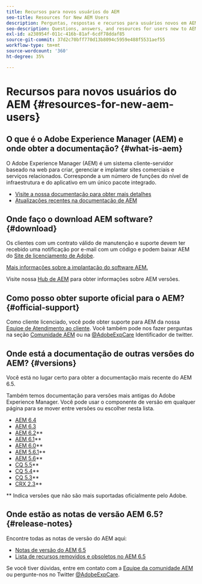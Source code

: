 ```yaml
---
title: Recursos para novos usuários do AEM
seo-title: Resources for New AEM Users
description: Perguntas, respostas e recursos para usuários novos em AEM
seo-description: Questions, answers, and resources for users new to AEM
exl-id: a238954f-011c-416b-81af-6cdf78ddaf85
source-git-commit: 37d2c70bff770d13b8094c5959e488f5531aef55
workflow-type: tm+mt
source-wordcount: '360'
ht-degree: 35%

---
```


# Recursos para novos usuários do AEM {#resources-for-new-aem-users}

## O que é o Adobe Experience Manager (AEM) e onde obter a documentação? {#what-is-aem}

O Adobe Experience Manager (AEM) é um sistema cliente-servidor baseado na web para criar, gerenciar e implantar sites comerciais e serviços relacionados. Corresponde a um número de funções do nível de infraestrutura e do aplicativo em um único pacote integrado.

* [Visite a nossa documentação para obter mais detalhes](/help/sites-deploying/home.md)
* [Atualizações recentes na documentação de AEM](https://helpx.adobe.com/experience-manager/documentation-updates.html)

## Onde faço o download AEM software? {#download}

Os clientes com um contrato válido de manutenção e suporte devem ter recebido uma notificação por e-mail com um código e podem baixar AEM do [Site de licenciamento de Adobe](https://licensing.adobe.com/).

[Mais informações sobre a implantação do software AEM.](/help/sites-deploying/home.md)

Visite nossa [Hub de AEM](https://helpx.adobe.com/br/experience-manager/aem-releases-updates.html) para obter informações sobre AEM versões.

## Como posso obter suporte oficial para o AEM? {#official-support}

Como cliente licenciado, você pode obter suporte para AEM da nossa [Equipe de Atendimento ao cliente](https://helpx.adobe.com/br/marketing-cloud/contact-support.html). Você também pode nos fazer perguntas na seção [Comunidade AEM](https://experienceleaguecommunities.adobe.com/t5/adobe-experience-manager/ct-p/adobe-experience-manager-community?profile.language=pt) ou na [@AdobeExpCare](https://twitter.com/adobeexpcare) Identificador de twitter.

## Onde está a documentação de outras versões do AEM? {#versions}

Você está no lugar certo para obter a documentação mais recente do AEM 6.5.

Também temos documentação para versões mais antigas do Adobe Experience Manager. Você pode usar o componente de versão em qualquer página para se mover entre versões ou escolher nesta lista.

* [AEM 6.4](https://experienceleague.adobe.com/docs/experience-manager-64.html?lang=pt-BR)
* [AEM 6.3](https://helpx.adobe.com/support/experience-manager/6-3.html)
* [AEM 6.2](https://helpx.adobe.com/support/experience-manager/6-2.html)**
* [AEM 6.1](https://docs.adobe.com/docs/en/aem/6-1.html)**
* [AEM 6.0](https://docs.adobe.com/docs/en/aem/6-0.html)**
* [AEM 5.6.1](https://helpx.adobe.com/experience-manager/aem-previous-versions.html)**
* [AEM 5.6](https://helpx.adobe.com/experience-manager/aem-previous-versions.html)**
* [CQ 5.5](https://helpx.adobe.com/experience-manager/aem-previous-versions.html)**
* [CQ 5.4](https://helpx.adobe.com/experience-manager/aem-previous-versions.html)**
* [CQ 5.3](https://helpx.adobe.com/experience-manager/aem-previous-versions.html)**
* [CRX 2.3](https://helpx.adobe.com/experience-manager/aem-previous-versions.html)**

** Indica versões que não são mais suportadas oficialmente pelo Adobe.

## Onde estão as notas de versão AEM 6.5? {#release-notes}

Encontre todas as notas de versão do AEM aqui:

* [Notas de versão do AEM 6.5](/help/release-notes/home.md)
* [Lista de recursos removidos e obsoletos no AEM 6.5](/help/release-notes/deprecated-removed-features.md)

Se você tiver dúvidas, entre em contato com a [Equipe da comunidade AEM](https://help-forums.adobe.com/content/adobeforums/en/experience-manager-forum/adobe-experience-manager.html) ou pergunte-nos no Twitter [@AdobeExpCare](https://twitter.com/adobeexpcare).
